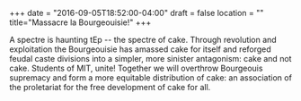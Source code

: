 +++
date = "2016-09-05T18:52:00-04:00"
draft = false
location = ""
title="Massacre la Bourgeouisie!"
+++

A spectre is haunting tEp -- the spectre of cake. Through revolution and exploitation the Bourgeouisie has amassed cake for itself and reforged feudal caste divisions into a simpler, more sinister antagonism: cake and not cake.  Students of MIT, unite! Together we will overthrow Bourgeouis supremacy and form a more equitable distribution of cake: an association of the proletariat for the free development of cake for all.
